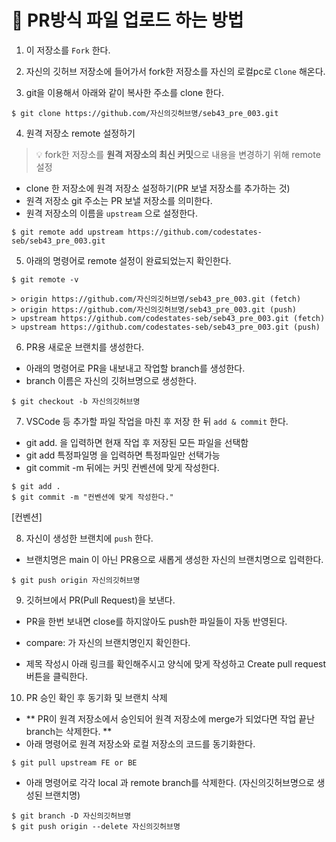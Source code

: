 # 🌱 PR**방식 파일 업로드 하는 방법**

1. 이 저장소를 `Fork` 한다.
2. 자신의 깃허브 저장소에 들어가서 fork한 저장소를 자신의 로컬pc로 `Clone` 해온다.

3. git을 이용해서 아래와 같이 복사한 주소를 clone 한다.

```
$ git clone https://github.com/자신의깃허브명/seb43_pre_003.git
```

4. 원격 저장소 remote 설정하기


> 💡 fork한 저장소를 **원격 저장소의 최신 커밋**으로 내용을 변경하기 위해 remote 설정

- clone 한 저장소에 원격 저장소 설정하기(PR 보낼 저장소를 추가하는 것)
- 원격 저장소 git 주소는 PR 보낼 저장소를 의미한다.
- 원격 저장소의 이름을 `upstream` 으로 설정한다.

```
$ git remote add upstream https://github.com/codestates-seb/seb43_pre_003.git
```

5. 아래의 명령어로 remote 설정이 완료되었는지 확인한다.

```
$ git remote -v

> origin https://github.com/자신의깃허브명/seb43_pre_003.git (fetch)
> origin https://github.com/자신의깃허브명/seb43_pre_003.git (push)
> upstream https://github.com/codestates-seb/seb43_pre_003.git (fetch)
> upstream https://github.com/codestates-seb/seb43_pre_003.git (push)
```

6. PR용 새로운 브랜치를 생성한다.
- 아래의 명령어로 PR을 내보내고 작업할 branch를 생성한다.
- branch 이름은 자신의 깃허브명으로 생성한다.

```
$ git checkout -b 자신의깃허브명
```

7. VSCode 등 추가할 파일 작업을 마친 후 저장 한 뒤 `add & commit` 한다.
- git add. 을 입력하면 현재 작업 후 저장된 모든 파일을 선택함
- git add 특정파일명 을 입력하면 특정파일만 선택가능
- git commit -m 뒤에는 커밋 컨벤션에 맞게 작성한다.

```
$ git add .
$ git commit -m "컨벤션에 맞게 작성한다."
```
[컨벤션] 

8. 자신이 생성한 브랜치에 `push` 한다.
- 브랜치명은 main 이 아닌 PR용으로 새롭게 생성한 자신의 브랜치명으로 입력한다.

```
$ git push origin 자신의깃허브명
```

9. 깃허브에서 PR(Pull Request)을 보낸다.
- PR을 한번 보내면 close를 하지않아도 push한 파일들이 자동 반영된다.

- compare: 가 자신의 브랜치명인지 확인한다.
- 제목 작성시 아래 링크를 확인해주시고 양식에 맞게 작성하고 Create pull request 버튼을 클릭한다.


10. PR 승인 확인 후 동기화 및 브랜치 삭제
- ** PR이 원격 저장소에서 승인되어 원격 저장소에 merge가 되었다면 작업 끝난 branch는 삭제한다. **
- 아래 명령어로 원격 저장소와 로컬 저장소의 코드를 동기화한다.

```
$ git pull upstream FE or BE
```

- 아래 명령어로 각각 local 과 remote branch를 삭제한다. (자신의깃허브명으로 생성된 브랜치명)

```
$ git branch -D 자신의깃허브명
$ git push origin --delete 자신의깃허브명
```

